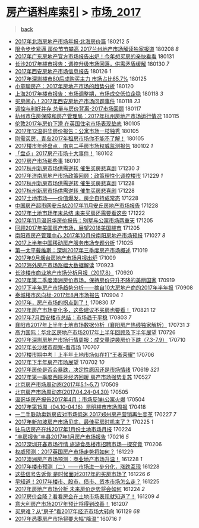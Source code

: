 [房产语料库索引](../../README.md)  > [市场_2017](市场_2017.md)
====
> [back](../README.md)

- [2017年北海房地产市场年报·北海房价篇](http://jkwz.applinzi.com/ittc/7069209337560302598.html#2017%E5%B9%B4%E5%8C%97%E6%B5%B7%E6%88%BF%E5%9C%B0%E4%BA%A7%E5%B8%82%E5%9C%BA%E5%B9%B4%E6%8A%A5%C2%B7%E5%8C%97%E6%B5%B7%E6%88%BF%E4%BB%B7%E7%AF%87) 180212 *5* 
- [限令步步紧逼 房价节节攀高 2017兰州地产市场解读独家报道](http://jkwz.applinzi.com/ittc/7067744418646197258.html#%E9%99%90%E4%BB%A4%E6%AD%A5%E6%AD%A5%E7%B4%A7%E9%80%BC+%E6%88%BF%E4%BB%B7%E8%8A%82%E8%8A%82%E6%94%80%E9%AB%98+2017%E5%85%B0%E5%B7%9E%E5%9C%B0%E4%BA%A7%E5%B8%82%E5%9C%BA%E8%A7%A3%E8%AF%BB%E7%8B%AC%E5%AE%B6%E6%8A%A5%E9%81%93) 180208 *8* 
- [2017年广东房地产官方市场报告出炉！今年想买房的亲快看看](http://jkwz.applinzi.com/ittc/7064544522220864518.html#2017%E5%B9%B4%E5%B9%BF%E4%B8%9C%E6%88%BF%E5%9C%B0%E4%BA%A7%E5%AE%98%E6%96%B9%E5%B8%82%E5%9C%BA%E6%8A%A5%E5%91%8A%E5%87%BA%E7%82%89%EF%BC%81%E4%BB%8A%E5%B9%B4%E6%83%B3%E4%B9%B0%E6%88%BF%E7%9A%84%E4%BA%B2%E5%BF%AB%E7%9C%8B%E7%9C%8B) 180131  
- [长沙2017年楼市报告：调控升级市场回落，供需矛盾缓解](http://jkwz.applinzi.com/ittc/7064303616389547015.html#%E9%95%BF%E6%B2%992017%E5%B9%B4%E6%A5%BC%E5%B8%82%E6%8A%A5%E5%91%8A%EF%BC%9A%E8%B0%83%E6%8E%A7%E5%8D%87%E7%BA%A7%E5%B8%82%E5%9C%BA%E5%9B%9E%E8%90%BD%EF%BC%8C%E4%BE%9B%E9%9C%80%E7%9F%9B%E7%9B%BE%E7%BC%93%E8%A7%A3) 180130 *7* 
- [2017年西安房地产市场信息报告](http://jkwz.applinzi.com/ittc/7062916029812835335.html#2017%E5%B9%B4%E8%A5%BF%E5%AE%89%E6%88%BF%E5%9C%B0%E4%BA%A7%E5%B8%82%E5%9C%BA%E4%BF%A1%E6%81%AF%E6%8A%A5%E5%91%8A) 180126 *1* 
- [2017年深圳楼市80后成购买主力 市场占比65.7%](http://jkwz.applinzi.com/ittc/7062534449810375691.html#2017%E5%B9%B4%E6%B7%B1%E5%9C%B3%E6%A5%BC%E5%B8%8280%E5%90%8E%E6%88%90%E8%B4%AD%E4%B9%B0%E4%B8%BB%E5%8A%9B+%E5%B8%82%E5%9C%BA%E5%8D%A0%E6%AF%9465.7%25) 180125  
- [小童聊房产：2017年房地产市场的趋势分析](http://jkwz.applinzi.com/ittc/7060695026990842887.html#%E5%B0%8F%E7%AB%A5%E8%81%8A%E6%88%BF%E4%BA%A7%EF%BC%9A2017%E5%B9%B4%E6%88%BF%E5%9C%B0%E4%BA%A7%E5%B8%82%E5%9C%BA%E7%9A%84%E8%B6%8B%E5%8A%BF%E5%88%86%E6%9E%90) 180120  
- [上海2017年楼市报告：市场调整期，市场成交低位企稳](http://jkwz.applinzi.com/ittc/7059962033401758730.html#%E4%B8%8A%E6%B5%B72017%E5%B9%B4%E6%A5%BC%E5%B8%82%E6%8A%A5%E5%91%8A%EF%BC%9A%E5%B8%82%E5%9C%BA%E8%B0%83%E6%95%B4%E6%9C%9F%EF%BC%8C%E5%B8%82%E5%9C%BA%E6%88%90%E4%BA%A4%E4%BD%8E%E4%BD%8D%E4%BC%81%E7%A8%B3) 180118 *3* 
- [买房闹心！2017年西安房地产市场问题事件](http://jkwz.applinzi.com/ittc/7059957636395435019.html#%E4%B9%B0%E6%88%BF%E9%97%B9%E5%BF%83%EF%BC%812017%E5%B9%B4%E8%A5%BF%E5%AE%89%E6%88%BF%E5%9C%B0%E4%BA%A7%E5%B8%82%E5%9C%BA%E9%97%AE%E9%A2%98%E4%BA%8B%E4%BB%B6) 180118 *23* 
- [调控与利好并存 总量与房价背离-2017市场回顾](http://jkwz.applinzi.com/ittc/7059631872898761744.html#%E8%B0%83%E6%8E%A7%E4%B8%8E%E5%88%A9%E5%A5%BD%E5%B9%B6%E5%AD%98+%E6%80%BB%E9%87%8F%E4%B8%8E%E6%88%BF%E4%BB%B7%E8%83%8C%E7%A6%BB-2017%E5%B8%82%E5%9C%BA%E5%9B%9E%E9%A1%BE) 180117  
- [杭州市住房保障和房产管理局：2017年杭州房地产市场运行情况](http://jkwz.applinzi.com/ittc/7058746400571917318.html#%E6%9D%AD%E5%B7%9E%E5%B8%82%E4%BD%8F%E6%88%BF%E4%BF%9D%E9%9A%9C%E5%92%8C%E6%88%BF%E4%BA%A7%E7%AE%A1%E7%90%86%E5%B1%80%EF%BC%9A2017%E5%B9%B4%E6%9D%AD%E5%B7%9E%E6%88%BF%E5%9C%B0%E4%BA%A7%E5%B8%82%E5%9C%BA%E8%BF%90%E8%A1%8C%E6%83%85%E5%86%B5) 180115  
- [伦敦2017年房价下滑 在英国住宅市场表现垫底](http://jkwz.applinzi.com/ittc/7055129947264254992.html#%E4%BC%A6%E6%95%A62017%E5%B9%B4%E6%88%BF%E4%BB%B7%E4%B8%8B%E6%BB%91+%E5%9C%A8%E8%8B%B1%E5%9B%BD%E4%BD%8F%E5%AE%85%E5%B8%82%E5%9C%BA%E8%A1%A8%E7%8E%B0%E5%9E%AB%E5%BA%95) 180105  
- [2017年12温哥华房价报告：公寓市场一枝独秀](http://jkwz.applinzi.com/ittc/7055105293782877201.html#2017%E5%B9%B412%E6%B8%A9%E5%93%A5%E5%8D%8E%E6%88%BF%E4%BB%B7%E6%8A%A5%E5%91%8A%EF%BC%9A%E5%85%AC%E5%AF%93%E5%B8%82%E5%9C%BA%E4%B8%80%E6%9E%9D%E7%8B%AC%E7%A7%80) 180105  
- [刚需买房，青岛2017年租房市场你不能不了解！](http://jkwz.applinzi.com/ittc/7055040899166241808.html#%E5%88%9A%E9%9C%80%E4%B9%B0%E6%88%BF%EF%BC%8C%E9%9D%92%E5%B2%9B2017%E5%B9%B4%E7%A7%9F%E6%88%BF%E5%B8%82%E5%9C%BA%E4%BD%A0%E4%B8%8D%E8%83%BD%E4%B8%8D%E4%BA%86%E8%A7%A3%EF%BC%81) 180105  
- [2017楼市年终盘点，南京二手房市场权威监测报告](http://jkwz.applinzi.com/ittc/7054011777757479947.html#2017%E6%A5%BC%E5%B8%82%E5%B9%B4%E7%BB%88%E7%9B%98%E7%82%B9%EF%BC%8C%E5%8D%97%E4%BA%AC%E4%BA%8C%E6%89%8B%E6%88%BF%E5%B8%82%E5%9C%BA%E6%9D%83%E5%A8%81%E7%9B%91%E6%B5%8B%E6%8A%A5%E5%91%8A) 180102 *1* 
- [「盘点」2017房产市场十大事件！](http://jkwz.applinzi.com/ittc/7053917456689529866.html#%E3%80%8C%E7%9B%98%E7%82%B9%E3%80%8D2017%E6%88%BF%E4%BA%A7%E5%B8%82%E5%9C%BA%E5%8D%81%E5%A4%A7%E4%BA%8B%E4%BB%B6%EF%BC%81) 180102  
- [2017房产市场那些事](http://jkwz.applinzi.com/ittc/7053612291327525904.html#2017%E6%88%BF%E4%BA%A7%E5%B8%82%E5%9C%BA%E9%82%A3%E4%BA%9B%E4%BA%8B) 180101  
- [2017杭州新房市场供需逆转 催生买房悲喜剧](http://jkwz.applinzi.com/ittc/7052932535443522576.html#2017%E6%9D%AD%E5%B7%9E%E6%96%B0%E6%88%BF%E5%B8%82%E5%9C%BA%E4%BE%9B%E9%9C%80%E9%80%86%E8%BD%AC+%E5%82%AC%E7%94%9F%E4%B9%B0%E6%88%BF%E6%82%B2%E5%96%9C%E5%89%A7) 171230 *3* 
- [2017年济南房地产市场政策回顾：政策理性化调控楼市](http://jkwz.applinzi.com/ittc/7052430226976408593.html#2017%E5%B9%B4%E6%B5%8E%E5%8D%97%E6%88%BF%E5%9C%B0%E4%BA%A7%E5%B8%82%E5%9C%BA%E6%94%BF%E7%AD%96%E5%9B%9E%E9%A1%BE%EF%BC%9A%E6%94%BF%E7%AD%96%E7%90%86%E6%80%A7%E5%8C%96%E8%B0%83%E6%8E%A7%E6%A5%BC%E5%B8%82) 171229 *1* 
- [2017杭州新房市场供需逆转 催生买房悲喜剧](http://jkwz.applinzi.com/ittc/7052144923569030160.html#2017%E6%9D%AD%E5%B7%9E%E6%96%B0%E6%88%BF%E5%B8%82%E5%9C%BA%E4%BE%9B%E9%9C%80%E9%80%86%E8%BD%AC+%E5%82%AC%E7%94%9F%E4%B9%B0%E6%88%BF%E6%82%B2%E5%96%9C%E5%89%A7) 171228  
- [2017杭州新房市场供需逆转 催生买房悲喜剧](http://jkwz.applinzi.com/ittc/7052119892654818321.html#2017%E6%9D%AD%E5%B7%9E%E6%96%B0%E6%88%BF%E5%B8%82%E5%9C%BA%E4%BE%9B%E9%9C%80%E9%80%86%E8%BD%AC+%E5%82%AC%E7%94%9F%E4%B9%B0%E6%88%BF%E6%82%B2%E5%96%9C%E5%89%A7) 171228  
- [2017土地市场——价值爆发，房企自持成常态](http://jkwz.applinzi.com/ittc/7052086485933622289.html#2017%E5%9C%9F%E5%9C%B0%E5%B8%82%E5%9C%BA%E2%80%94%E2%80%94%E4%BB%B7%E5%80%BC%E7%88%86%E5%8F%91%EF%BC%8C%E6%88%BF%E4%BC%81%E8%87%AA%E6%8C%81%E6%88%90%E5%B8%B8%E6%80%81) 171228  
- [中国房产超市网安丘站2017年11月安丘房地产市场报告](http://jkwz.applinzi.com/ittc/7052071162857653264.html#%E4%B8%AD%E5%9B%BD%E6%88%BF%E4%BA%A7%E8%B6%85%E5%B8%82%E7%BD%91%E5%AE%89%E4%B8%98%E7%AB%992017%E5%B9%B411%E6%9C%88%E5%AE%89%E4%B8%98%E6%88%BF%E5%9C%B0%E4%BA%A7%E5%B8%82%E5%9C%BA%E6%8A%A5%E5%91%8A) 171228  
- [2017年土地市场年末总结 未来买房还需要看这些](http://jkwz.applinzi.com/ittc/7049888784781411344.html#2017%E5%B9%B4%E5%9C%9F%E5%9C%B0%E5%B8%82%E5%9C%BA%E5%B9%B4%E6%9C%AB%E6%80%BB%E7%BB%93+%E6%9C%AA%E6%9D%A5%E4%B9%B0%E6%88%BF%E8%BF%98%E9%9C%80%E8%A6%81%E7%9C%8B%E8%BF%99%E4%BA%9B) 171222  
- [2017年11月温哥华房价报告：别墅与公寓市场两重天](http://jkwz.applinzi.com/ittc/7043727830586754065.html#2017%E5%B9%B411%E6%9C%88%E6%B8%A9%E5%93%A5%E5%8D%8E%E6%88%BF%E4%BB%B7%E6%8A%A5%E5%91%8A%EF%BC%9A%E5%88%AB%E5%A2%85%E4%B8%8E%E5%85%AC%E5%AF%93%E5%B8%82%E5%9C%BA%E4%B8%A4%E9%87%8D%E5%A4%A9) 171205  
- [回顾2017年美国房产市场，展望2018美国楼市](http://jkwz.applinzi.com/ittc/7043621447170262033.html#%E5%9B%9E%E9%A1%BE2017%E5%B9%B4%E7%BE%8E%E5%9B%BD%E6%88%BF%E4%BA%A7%E5%B8%82%E5%9C%BA%EF%BC%8C%E5%B1%95%E6%9C%9B2018%E7%BE%8E%E5%9B%BD%E6%A5%BC%E5%B8%82) 171205  
- [南阳市房产管理中心 2017年10月份南阳房地产市场预报](http://jkwz.applinzi.com/ittc/7029213555679822865.html#%E5%8D%97%E9%98%B3%E5%B8%82%E6%88%BF%E4%BA%A7%E7%AE%A1%E7%90%86%E4%B8%AD%E5%BF%83+2017%E5%B9%B410%E6%9C%88%E4%BB%BD%E5%8D%97%E9%98%B3%E6%88%BF%E5%9C%B0%E4%BA%A7%E5%B8%82%E5%9C%BA%E9%A2%84%E6%8A%A5) 171027 *8* 
- [2017上半年中国移动房产服务市场专题分析](http://jkwz.applinzi.com/ittc/7028333545934816272.html#2017%E4%B8%8A%E5%8D%8A%E5%B9%B4%E4%B8%AD%E5%9B%BD%E7%A7%BB%E5%8A%A8%E6%88%BF%E4%BA%A7%E6%9C%8D%E5%8A%A1%E5%B8%82%E5%9C%BA%E4%B8%93%E9%A2%98%E5%88%86%E6%9E%90) 171025  
- [第一太平戴维斯：深圳2017年三季度房产市场概述](http://jkwz.applinzi.com/ittc/7026252524070372369.html#%E7%AC%AC%E4%B8%80%E5%A4%AA%E5%B9%B3%E6%88%B4%E7%BB%B4%E6%96%AF%EF%BC%9A%E6%B7%B1%E5%9C%B32017%E5%B9%B4%E4%B8%89%E5%AD%A3%E5%BA%A6%E6%88%BF%E4%BA%A7%E5%B8%82%E5%9C%BA%E6%A6%82%E8%BF%B0) 171019  
- [2017年9月烟台房地产市场月报出炉](http://jkwz.applinzi.com/ittc/7022488463021179920.html#2017%E5%B9%B49%E6%9C%88%E7%83%9F%E5%8F%B0%E6%88%BF%E5%9C%B0%E4%BA%A7%E5%B8%82%E5%9C%BA%E6%9C%88%E6%8A%A5%E5%87%BA%E7%82%89) 171009  
- [2017海外房产市场涨幅大数据解读](http://jkwz.applinzi.com/ittc/7016541693363618833.html#2017%E6%B5%B7%E5%A4%96%E6%88%BF%E4%BA%A7%E5%B8%82%E5%9C%BA%E6%B6%A8%E5%B9%85%E5%A4%A7%E6%95%B0%E6%8D%AE%E8%A7%A3%E8%AF%BB) 170923  
- [长沙楼市商业地产市场分析月报（2017.8）](http://jkwz.applinzi.com/ittc/7015325338564035601.html#%E9%95%BF%E6%B2%99%E6%A5%BC%E5%B8%82%E5%95%86%E4%B8%9A%E5%9C%B0%E4%BA%A7%E5%B8%82%E5%9C%BA%E5%88%86%E6%9E%90%E6%9C%88%E6%8A%A5%EF%BC%882017.8%EF%BC%89) 170920  
- [2017年第二季度澳洲房价市场，保持房价只升不降的美丽国家](http://jkwz.applinzi.com/ittc/7015077137944675345.html#2017%E5%B9%B4%E7%AC%AC%E4%BA%8C%E5%AD%A3%E5%BA%A6%E6%BE%B3%E6%B4%B2%E6%88%BF%E4%BB%B7%E5%B8%82%E5%9C%BA%EF%BC%8C%E4%BF%9D%E6%8C%81%E6%88%BF%E4%BB%B7%E5%8F%AA%E5%8D%87%E4%B8%8D%E9%99%8D%E7%9A%84%E7%BE%8E%E4%B8%BD%E5%9B%BD%E5%AE%B6) 170919  
- [2017下半年房产市场趋势分析——摘自10大房地产商的2017年半年报](http://jkwz.applinzi.com/ittc/7010900582867665681.html#2017%E4%B8%8B%E5%8D%8A%E5%B9%B4%E6%88%BF%E4%BA%A7%E5%B8%82%E5%9C%BA%E8%B6%8B%E5%8A%BF%E5%88%86%E6%9E%90%E2%80%94%E2%80%94%E6%91%98%E8%87%AA10%E5%A4%A7%E6%88%BF%E5%9C%B0%E4%BA%A7%E5%95%86%E7%9A%842017%E5%B9%B4%E5%8D%8A%E5%B9%B4%E6%8A%A5) 170908  
- [泰城楼市风向标-2017年8月市场报告](http://jkwz.applinzi.com/ittc/7009404775630898193.html#%E6%B3%B0%E5%9F%8E%E6%A5%BC%E5%B8%82%E9%A3%8E%E5%90%91%E6%A0%87-2017%E5%B9%B48%E6%9C%88%E5%B8%82%E5%9C%BA%E6%8A%A5%E5%91%8A) 170904 *1* 
- [2017年，房产市场的拐点到了！](http://jkwz.applinzi.com/ittc/7007373196645630992.html#2017%E5%B9%B4%EF%BC%8C%E6%88%BF%E4%BA%A7%E5%B8%82%E5%9C%BA%E7%9A%84%E6%8B%90%E7%82%B9%E5%88%B0%E4%BA%86%EF%BC%81) 170830 *17* 
- [2017年房产市场变化多，这些建议不买房也要看！](http://jkwz.applinzi.com/ittc/7004318289122296848.html#2017%E5%B9%B4%E6%88%BF%E4%BA%A7%E5%B8%82%E5%9C%BA%E5%8F%98%E5%8C%96%E5%A4%9A%EF%BC%8C%E8%BF%99%E4%BA%9B%E5%BB%BA%E8%AE%AE%E4%B8%8D%E4%B9%B0%E6%88%BF%E4%B9%9F%E8%A6%81%E7%9C%8B%EF%BC%81) 170821 *12* 
- [2017年7月西安楼市总结：市场趋于平稳](http://jkwz.applinzi.com/ittc/6997521854846469136.html#2017%E5%B9%B47%E6%9C%88%E8%A5%BF%E5%AE%89%E6%A5%BC%E5%B8%82%E6%80%BB%E7%BB%93%EF%BC%9A%E5%B8%82%E5%9C%BA%E8%B6%8B%E4%BA%8E%E5%B9%B3%E7%A8%B3) 170803 *7* 
- [襄阳市2017年上半年土地市场数据分析（襄阳房产热线独家解析）](http://jkwz.applinzi.com/ittc/6996491832828363792.html#%E8%A5%84%E9%98%B3%E5%B8%822017%E5%B9%B4%E4%B8%8A%E5%8D%8A%E5%B9%B4%E5%9C%9F%E5%9C%B0%E5%B8%82%E5%9C%BA%E6%95%B0%E6%8D%AE%E5%88%86%E6%9E%90%EF%BC%88%E8%A5%84%E9%98%B3%E6%88%BF%E4%BA%A7%E7%83%AD%E7%BA%BF%E7%8B%AC%E5%AE%B6%E8%A7%A3%E6%9E%90%EF%BC%89) 170731 *3* 
- [高力国际：华北区房地产市场2017年上半年回顾及下半年展望](http://jkwz.applinzi.com/ittc/6994688111987393553.html#%E9%AB%98%E5%8A%9B%E5%9B%BD%E9%99%85%EF%BC%9A%E5%8D%8E%E5%8C%97%E5%8C%BA%E6%88%BF%E5%9C%B0%E4%BA%A7%E5%B8%82%E5%9C%BA2017%E5%B9%B4%E4%B8%8A%E5%8D%8A%E5%B9%B4%E5%9B%9E%E9%A1%BE%E5%8F%8A%E4%B8%8B%E5%8D%8A%E5%B9%B4%E5%B1%95%E6%9C%9B) 170726  
- [2017年深圳房地产市场行情周报：成交量逆袭房价下跌（7.3-7.9）](http://jkwz.applinzi.com/ittc/6988731161306989573.html#2017%E5%B9%B4%E6%B7%B1%E5%9C%B3%E6%88%BF%E5%9C%B0%E4%BA%A7%E5%B8%82%E5%9C%BA%E8%A1%8C%E6%83%85%E5%91%A8%E6%8A%A5%EF%BC%9A%E6%88%90%E4%BA%A4%E9%87%8F%E9%80%86%E8%A2%AD%E6%88%BF%E4%BB%B7%E4%B8%8B%E8%B7%8C%EF%BC%887.3-7.9%EF%BC%89) 170710  
- [2017年长沙楼市观察-看市场](http://jkwz.applinzi.com/ittc/6987573673882813456.html#2017%E5%B9%B4%E9%95%BF%E6%B2%99%E6%A5%BC%E5%B8%82%E8%A7%82%E5%AF%9F-%E7%9C%8B%E5%B8%82%E5%9C%BA) 170707  
- [2017楼市期中考｜上半年土地市场似在打“王者荣耀”](http://jkwz.applinzi.com/ittc/6987118094055899920.html#2017%E6%A5%BC%E5%B8%82%E6%9C%9F%E4%B8%AD%E8%80%83%EF%BD%9C%E4%B8%8A%E5%8D%8A%E5%B9%B4%E5%9C%9F%E5%9C%B0%E5%B8%82%E5%9C%BA%E4%BC%BC%E5%9C%A8%E6%89%93%E2%80%9C%E7%8E%8B%E8%80%85%E8%8D%A3%E8%80%80%E2%80%9D) 170706  
- [2017年下半年房产市场展望](http://jkwz.applinzi.com/ittc/6985666588416934917.html#2017%E5%B9%B4%E4%B8%8B%E5%8D%8A%E5%B9%B4%E6%88%BF%E4%BA%A7%E5%B8%82%E5%9C%BA%E5%B1%95%E6%9C%9B) 170702 *10* 
- [2017年房价是否会暴跌，决定性原因还是市场情绪](http://jkwz.applinzi.com/ittc/6980942651267220484.html#2017%E5%B9%B4%E6%88%BF%E4%BB%B7%E6%98%AF%E5%90%A6%E4%BC%9A%E6%9A%B4%E8%B7%8C%EF%BC%8C%E5%86%B3%E5%AE%9A%E6%80%A7%E5%8E%9F%E5%9B%A0%E8%BF%98%E6%98%AF%E5%B8%82%E5%9C%BA%E6%83%85%E7%BB%AA) 170619 *321* 
- [2017年第一季度西班牙经济回暖 房产市场强势复苏](http://jkwz.applinzi.com/ittc/6972351754380248068.html#2017%E5%B9%B4%E7%AC%AC%E4%B8%80%E5%AD%A3%E5%BA%A6%E8%A5%BF%E7%8F%AD%E7%89%99%E7%BB%8F%E6%B5%8E%E5%9B%9E%E6%9A%96+%E6%88%BF%E4%BA%A7%E5%B8%82%E5%9C%BA%E5%BC%BA%E5%8A%BF%E5%A4%8D%E8%8B%8F) 170527  
- [北京房产市场周动态(2017年5.1~5.7)](http://jkwz.applinzi.com/ittc/6965613009627005957.html#%E5%8C%97%E4%BA%AC%E6%88%BF%E4%BA%A7%E5%B8%82%E5%9C%BA%E5%91%A8%E5%8A%A8%E6%80%81%282017%E5%B9%B45.1%7E5.7%29) 170509  
- [北京房产市场周动态(2017.04.24-04.30)](http://jkwz.applinzi.com/ittc/6964124729173607429.html#%E5%8C%97%E4%BA%AC%E6%88%BF%E4%BA%A7%E5%B8%82%E5%9C%BA%E5%91%A8%E5%8A%A8%E6%80%81%282017.04.24-04.30%29) 170505  
- [温哥华房产报告2017年4月：市场反弹\公寓火爆](http://jkwz.applinzi.com/ittc/6963398006828172292.html#%E6%B8%A9%E5%93%A5%E5%8D%8E%E6%88%BF%E4%BA%A7%E6%8A%A5%E5%91%8A2017%E5%B9%B44%E6%9C%88%EF%BC%9A%E5%B8%82%E5%9C%BA%E5%8F%8D%E5%BC%B9%5C%E5%85%AC%E5%AF%93%E7%81%AB%E7%88%86) 170504  
- [2017年第15周（04.10-04.16）昆明楼市市场周报](http://jkwz.applinzi.com/ittc/6957903816719598597.html#2017%E5%B9%B4%E7%AC%AC15%E5%91%A8%EF%BC%8804.10-04.16%EF%BC%89%E6%98%86%E6%98%8E%E6%A5%BC%E5%B8%82%E5%B8%82%E5%9C%BA%E5%91%A8%E6%8A%A5) 170418  
- [一二手联动卖新房应对市场低迷 2017郑州房产营销再生变革](http://jkwz.applinzi.com/ittc/6939279354734576645.html#%E4%B8%80%E4%BA%8C%E6%89%8B%E8%81%94%E5%8A%A8%E5%8D%96%E6%96%B0%E6%88%BF%E5%BA%94%E5%AF%B9%E5%B8%82%E5%9C%BA%E4%BD%8E%E8%BF%B7+2017%E9%83%91%E5%B7%9E%E6%88%BF%E4%BA%A7%E8%90%A5%E9%94%80%E5%86%8D%E7%94%9F%E5%8F%98%E9%9D%A9) 170227 *7* 
- [2017年新加坡房产市场见底，最佳买房时机来了？](http://jkwz.applinzi.com/ittc/6938705857239057412.html#2017%E5%B9%B4%E6%96%B0%E5%8A%A0%E5%9D%A1%E6%88%BF%E4%BA%A7%E5%B8%82%E5%9C%BA%E8%A7%81%E5%BA%95%EF%BC%8C%E6%9C%80%E4%BD%B3%E4%B9%B0%E6%88%BF%E6%97%B6%E6%9C%BA%E6%9D%A5%E4%BA%86%EF%BC%9F) 170225 *1* 
- [驻马店房产在线2017年1月份土地市场月报](http://jkwz.applinzi.com/ittc/6938110394299319300.html#%E9%A9%BB%E9%A9%AC%E5%BA%97%E6%88%BF%E4%BA%A7%E5%9C%A8%E7%BA%BF2017%E5%B9%B41%E6%9C%88%E4%BB%BD%E5%9C%9F%E5%9C%B0%E5%B8%82%E5%9C%BA%E6%9C%88%E6%8A%A5) 170224  
- [“丰房报告”丰县2017年1月房产市场报告](http://jkwz.applinzi.com/ittc/6935286703928640517.html#%E2%80%9C%E4%B8%B0%E6%88%BF%E6%8A%A5%E5%91%8A%E2%80%9D%E4%B8%B0%E5%8E%BF2017%E5%B9%B41%E6%9C%88%E6%88%BF%E4%BA%A7%E5%B8%82%E5%9C%BA%E6%8A%A5%E5%91%8A) 170216 *5* 
- [2017深圳开春市场行情 旅游食品楼市招聘市场一探究竟](http://jkwz.applinzi.com/ittc/6931450608354853893.html#2017%E6%B7%B1%E5%9C%B3%E5%BC%80%E6%98%A5%E5%B8%82%E5%9C%BA%E8%A1%8C%E6%83%85+%E6%97%85%E6%B8%B8%E9%A3%9F%E5%93%81%E6%A5%BC%E5%B8%82%E6%8B%9B%E8%81%98%E5%B8%82%E5%9C%BA%E4%B8%80%E6%8E%A2%E7%A9%B6%E7%AB%9F) 170206  
- [权威预测：2017英国房产市场走势将如何？](http://jkwz.applinzi.com/ittc/6917046979795616773.html#%E6%9D%83%E5%A8%81%E9%A2%84%E6%B5%8B%EF%BC%9A2017%E8%8B%B1%E5%9B%BD%E6%88%BF%E4%BA%A7%E5%B8%82%E5%9C%BA%E8%B5%B0%E5%8A%BF%E5%B0%86%E5%A6%82%E4%BD%95%EF%BC%9F) 161229  
- [2017澳洲房产市场预测：商业地产市场升温！](http://jkwz.applinzi.com/ittc/6916732113843127301.html#2017%E6%BE%B3%E6%B4%B2%E6%88%BF%E4%BA%A7%E5%B8%82%E5%9C%BA%E9%A2%84%E6%B5%8B%EF%BC%9A%E5%95%86%E4%B8%9A%E5%9C%B0%E4%BA%A7%E5%B8%82%E5%9C%BA%E5%8D%87%E6%B8%A9%EF%BC%81) 161228 *1* 
- [2017年楼市预测（二）——市场进一步分化，涨跌互现](http://jkwz.applinzi.com/ittc/6916692751273165829.html#2017%E5%B9%B4%E6%A5%BC%E5%B8%82%E9%A2%84%E6%B5%8B%EF%BC%88%E4%BA%8C%EF%BC%89%E2%80%94%E2%80%94%E5%B8%82%E5%9C%BA%E8%BF%9B%E4%B8%80%E6%AD%A5%E5%88%86%E5%8C%96%EF%BC%8C%E6%B6%A8%E8%B7%8C%E4%BA%92%E7%8E%B0) 161228  
- [这些信号告诉你 是时候面对2017年的买房市场了](http://jkwz.applinzi.com/ittc/6915919248898933764.html#%E8%BF%99%E4%BA%9B%E4%BF%A1%E5%8F%B7%E5%91%8A%E8%AF%89%E4%BD%A0+%E6%98%AF%E6%97%B6%E5%80%99%E9%9D%A2%E5%AF%B92017%E5%B9%B4%E7%9A%84%E4%B9%B0%E6%88%BF%E5%B8%82%E5%9C%BA%E4%BA%86) 161226 *6* 
- [早知道！2017年楼市、股市、债市、资本市场怎么走？](http://jkwz.applinzi.com/ittc/6915638364350186500.html#%E6%97%A9%E7%9F%A5%E9%81%93%EF%BC%812017%E5%B9%B4%E6%A5%BC%E5%B8%82%E3%80%81%E8%82%A1%E5%B8%82%E3%80%81%E5%80%BA%E5%B8%82%E3%80%81%E8%B5%84%E6%9C%AC%E5%B8%82%E5%9C%BA%E6%80%8E%E4%B9%88%E8%B5%B0%EF%BC%9F) 161225  
- [2017年房地产市场分析 未来房价走势将会如何](http://jkwz.applinzi.com/ittc/6915149439361876997.html#2017%E5%B9%B4%E6%88%BF%E5%9C%B0%E4%BA%A7%E5%B8%82%E5%9C%BA%E5%88%86%E6%9E%90+%E6%9C%AA%E6%9D%A5%E6%88%BF%E4%BB%B7%E8%B5%B0%E5%8A%BF%E5%B0%86%E4%BC%9A%E5%A6%82%E4%BD%95) 161224 *2* 
- [2017房价会降？看看房企在土地市场表现就知道了！](http://jkwz.applinzi.com/ittc/6909659563501814789.html#2017%E6%88%BF%E4%BB%B7%E4%BC%9A%E9%99%8D%EF%BC%9F%E7%9C%8B%E7%9C%8B%E6%88%BF%E4%BC%81%E5%9C%A8%E5%9C%9F%E5%9C%B0%E5%B8%82%E5%9C%BA%E8%A1%A8%E7%8E%B0%E5%B0%B1%E7%9F%A5%E9%81%93%E4%BA%86%EF%BC%81) 161209 *4* 
- [意大利房产市场2017年预计将得到改善！](http://jkwz.applinzi.com/ittc/6908936380511437828.html#%E6%84%8F%E5%A4%A7%E5%88%A9%E6%88%BF%E4%BA%A7%E5%B8%82%E5%9C%BA2017%E5%B9%B4%E9%A2%84%E8%AE%A1%E5%B0%86%E5%BE%97%E5%88%B0%E6%94%B9%E5%96%84%EF%BC%81) 161207  
- [买房难？从“房子”看2017年经济市场大转向](http://jkwz.applinzi.com/ittc/6905868594025333764.html#%E4%B9%B0%E6%88%BF%E9%9A%BE%EF%BC%9F%E4%BB%8E%E2%80%9C%E6%88%BF%E5%AD%90%E2%80%9D%E7%9C%8B2017%E5%B9%B4%E7%BB%8F%E6%B5%8E%E5%B8%82%E5%9C%BA%E5%A4%A7%E8%BD%AC%E5%90%91) 161129 *68* 
- [2017年悉墨房产市场将要大幅“降温”](http://jkwz.applinzi.com/ittc/6855490704834561028.html#2017%E5%B9%B4%E6%82%89%E5%A2%A8%E6%88%BF%E4%BA%A7%E5%B8%82%E5%9C%BA%E5%B0%86%E8%A6%81%E5%A4%A7%E5%B9%85%E2%80%9C%E9%99%8D%E6%B8%A9%E2%80%9D) 160716 *1* 
